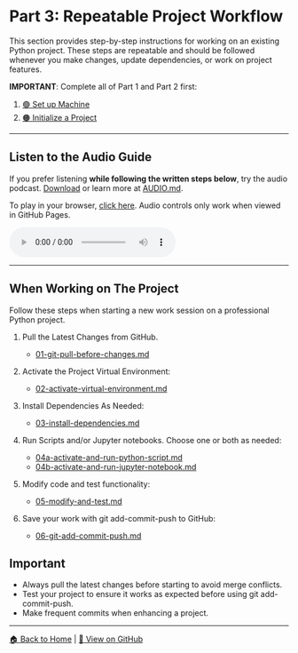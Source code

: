 # Part 3: Repeatable Project Workflow

This section provides step-by-step instructions for working on an existing Python project. 
These steps are repeatable and should be followed whenever you make changes, update dependencies, or work on project features.

**IMPORTANT**: Complete all of Part 1 and Part 2 first:
1. [🟢 Set up Machine](https://github.com/denisecase/pro-analytics-01/01-machine-setup/MACHINE-SETUP.md)
2. [🟠 Initialize a Project](https://github.com/denisecase/pro-analytics-01/02-project-initialization/PROJECT-INITIALIZATION.md)

---

## Listen to the Audio Guide  
If you prefer listening **while following the written steps below**, try the audio podcast.
[Download](https://raw.githubusercontent.com/denisecase/pro-analytics-01/main/03-repeatable-workflow/audio/Pro_Python_Setup_and_Workflow_Part3of3_Repeatable_Workflow.mp3) or learn more at [AUDIO.md](./AUDIO.md).

To play in your browser, [click here](https://denisecase.github.io/pro-analytics-01/03-repeatable-workflow/REPEATABLE-WORKFLOW.html).
Audio controls only work when viewed in GitHub Pages.

<audio controls>
  <source src="https://raw.githubusercontent.com/denisecase/pro-analytics-01/main/03-repeatable-workflow/audio/Pro_Python_Setup_and_Workflow_Part3of3_Repeatable_Workflow.mp3" type="audio/mpeg">
  Audio controls not supported. Try clicking the GitHub Pages in the line above. 
</audio>

---

## When Working on The Project

Follow these steps when starting a new work session on a professional Python project.

1. Pull the Latest Changes from GitHub. 
   - [01-git-pull-before-changes.md](01-git-pull-before-changes.md)

2. Activate the Project Virtual Environment:
   - [02-activate-virtual-environment.md](02-activate-virtual-environment.md)

3. Install Dependencies As Needed:
   - [03-install-dependencies.md](03-install-dependencies.md)

4. Run Scripts and/or Jupyter notebooks. Choose one or both as needed:  
   - [04a-activate-and-run-python-script.md](04a-activate-and-run-python-script.md)  
   - [04b-activate-and-run-jupyter-notebook.md](04b-activate-and-run-jupyter-notebook.md)

5. Modify code and test functionality:
   - [05-modify-and-test.md](05-test-and-make-changes.md)

6. Save your work with git add-commit-push to GitHub: 
   - [06-git-add-commit-push.md](06-git-add-commit-push.md)



## Important

- Always pull the latest changes before starting to avoid merge conflicts.
- Test your project to ensure it works as expected before using git add-commit-push.
- Make frequent commits when enhancing a project.

---

[🏠 Back to Home](https://denisecase.github.io/pro-analytics-01/) | [🔗 View on GitHub](https://github.com/denisecase/pro-analytics-01)
